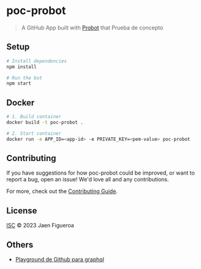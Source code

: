 # poc-probot

> A GitHub App built with [Probot](https://github.com/probot/probot) that Prueba de concepto

## Setup

```sh
# Install dependencies
npm install

# Run the bot
npm start
```

## Docker

```sh
# 1. Build container
docker build -t poc-probot .

# 2. Start container
docker run -e APP_ID=<app-id> -e PRIVATE_KEY=<pem-value> poc-probot
```

## Contributing

If you have suggestions for how poc-probot could be improved, or want to report a bug, open an issue! We'd love all and any contributions.

For more, check out the [Contributing Guide](CONTRIBUTING.md).

## License

[ISC](LICENSE) © 2023 Jaen Figueroa

## Others

- [Playground de Github para graphql](https://docs.github.com/es/graphql/guides/using-the-explorer)
